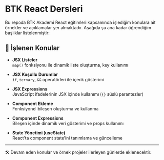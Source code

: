 # BTK React Dersleri

Bu repoda BTK Akademi React eğitimleri kapsamında işlediğim konulara ait örnekler ve açıklamalar yer almaktadır. Aşağıda şu ana kadar öğrendiğim başlıklar listelenmiştir:

## 📘 İşlenen Konular

- **JSX Listeler**  
  `map()` fonksiyonu ile dinamik liste oluşturma, key kullanımı

- **JSX Koşullu Durumlar**  
  `if`, `ternary`, `&&` operatörleri ile içerik gösterimi

- **JSX Expressions**  
  JavaScript ifadelerinin JSX içinde kullanımı (`{}` süslü parantezler)

- **Component Ekleme**  
  Fonksiyonel bileşen oluşturma ve kullanma

- **Component Expressions**  
  Bileşen içinde dinamik veri gösterimi ve props kullanımı

- **State Yönetimi (useState)**  
  React'ta component state'ini tanımlama ve güncelleme

---

🛠️ Devam eden konular ve örnek projeler ilerleyen günlerde eklenecektir.  


